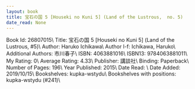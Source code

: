 ```yaml
---
layout: book
title: 宝石の国 5 [Houseki no Kuni 5] (Land of the Lustrous,  no. 5)
date_read: None
---
```


Book Id: 26807015\ 
Title: 宝石の国 5 [Houseki no Kuni 5] (Land of the Lustrous, #5)\ 
Author: Haruko Ichikawa\ 
Author l-f: Ichikawa, Haruko\ 
Additional Authors: 市川春子\ 
ISBN: 4063881016\ 
ISBN13: 9784063881011\ 
My Rating: 0\ 
Average Rating: 4.33\ 
Publisher: 講談社\ 
Binding: Paperback\ 
Number of Pages: 196\ 
Year Published: 2015\ 
Date Read: \ 
Date Added: 2019/10/15\ 
Bookshelves: kupka-wstydu\ 
Bookshelves with positions: kupka-wstydu (#241)\ 

